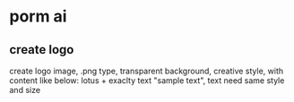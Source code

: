 # porm ai
## create logo
create logo image, .png type, transparent background, creative style, with content like below: lotus + exaclty text "sample text", text need same style and size
